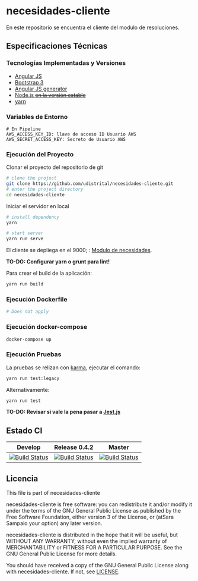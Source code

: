 # necesidades-cliente

En este repositorio se encuentra el cliente del modulo de resoluciones.

## Especificaciones Técnicas

### Tecnologías Implementadas y Versiones

* [Angular JS](https://angularjs.org/)
* [Bootstrap 3](https://getbootstrap.com/docs/3.3/)
* [Angular JS generator](https://github.com/fabianLeon/oas)
* [Node.js ~~en la versión estable~~](https://nodejs.org/en/)
* [yarn](https://classic.yarnpkg.com/lang/en/docs/install/)

### Variables de Entorno

```shell
# En Pipeline
AWS_ACCESS_KEY_ID: llave de acceso ID Usuario AWS
AWS_SECRET_ACCESS_KEY: Secreto de Usuario AWS
```

### Ejecución del Proyecto

Clonar el proyecto del repositorio de git

```bash
# clone the project
git clone https://github.com/udistrital/necesidades-cliente.git
# enter the project directory
cd necesidades-cliente
```

Iniciar el servidor en local

```bash
# install dependency
yarn

# start server
yarn run serve
```

El cliente se depliega en el 9000; : [Modulo de necesidades](http://0.0.0.0:9000/#/necesidades).

**TO-DO: Configurar yarn o grunt para lint!**

<!--
Linter

```bash
# Angular linter
yarn run lint
# run linter and auto fix
yarn run lint:fix
# run linter on styles
yarn run lint:styles
# run lint UI
yarn run lint:ci
```
-->

Para crear el build de la aplicación:

```bash
yarn run build
```

### Ejecución Dockerfile

```bash
# Does not apply
```

### Ejecución docker-compose

```bash
docker-compose up
```

### Ejecución Pruebas

La pruebas se relizan con [karma](https://karma-runner.github.io/latest/index.html), ejecutar el comando:

```bash
yarn run test:legacy
```

Alternativamente:

```bash
yarn run test
```

**TO-DO: Revisar si vale la pena pasar a [Jest.js](https://jestjs.io/)**
<!--
Pruebas unitarias powered by Jest

```bash
# run unit test
yarn test
# Runt linter + unit test
yarn run test:ui
```
-->

## Estado CI

| Develop | Release 0.4.2 | Master |
| -- | -- | -- |
| [![Build Status](https://hubci.portaloas.udistrital.edu.co/api/badges/udistrital/necesidades_cliente/status.svg?ref=refs/heads/develop)](https://hubci.portaloas.udistrital.edu.co/udistrital/necesidades_cliente) | [![Build Status](https://hubci.portaloas.udistrital.edu.co/api/badges/udistrital/necesidades_cliente/status.svg?ref=refs/heads/release/0.4.2)](https://hubci.portaloas.udistrital.edu.co/udistrital/necesidades_cliente) | [![Build Status](https://hubci.portaloas.udistrital.edu.co/api/badges/udistrital/necesidades_cliente/status.svg)](https://hubci.portaloas.udistrital.edu.co/udistrital/necesidades_cliente) |

## Licencia

This file is part of necesidades-cliente

necesidades-cliente is free software: you can redistribute it and/or modify it under the terms of the GNU General Public License as published by the Free Software Foundation, either version 3 of the License, or (atSara Sampaio your option) any later version.

necesidades-cliente is distributed in the hope that it will be useful, but WITHOUT ANY WARRANTY; without even the implied warranty of MERCHANTABILITY or FITNESS FOR A PARTICULAR PURPOSE. See the GNU General Public License for more details.

You should have received a copy of the GNU General Public License along with necesidades-cliente. If not, see [LICENSE](LICENSE).
